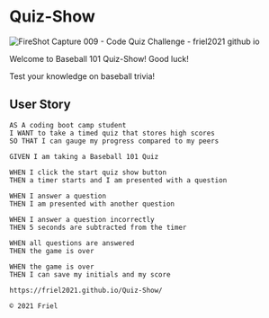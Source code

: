 # Quiz-Show
![FireShot Capture 009 - Code Quiz Challenge - friel2021 github io](https://user-images.githubusercontent.com/87154134/128281954-3ef4f1a0-20ba-4355-b16a-593acc81aa12.png)


Welcome to Baseball 101 Quiz-Show!  Good luck!

Test your knowledge on baseball trivia!

## User Story

```
AS A coding boot camp student
I WANT to take a timed quiz that stores high scores
SO THAT I can gauge my progress compared to my peers
```

```
GIVEN I am taking a Baseball 101 Quiz

WHEN I click the start quiz show button
THEN a timer starts and I am presented with a question

WHEN I answer a question
THEN I am presented with another question

WHEN I answer a question incorrectly
THEN 5 seconds are subtracted from the timer

WHEN all questions are answered
THEN the game is over

WHEN the game is over
THEN I can save my initials and my score

https://friel2021.github.io/Quiz-Show/ 

© 2021 Friel
